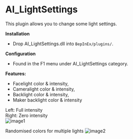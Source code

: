 # AI_LightSettings

This plugin allows you to change some light settings.

**Installation**  
* Drop AI_LightSettings.dll into `BepInEx/plugins/`.

**Configuration**  
* Found in the F1 menu under AI_LightSettings category. 

**Features:**  
* Facelight color & intensity,  
* Cameralight color & intensity,  
* Backlight color & intensity,  
* Maker backlight color & intensity  

Left: Full intensity  
Right: Zero intensity  
![image1](https://i.imgur.com/vrR2LZ4.png)

Randomised colors for multiple lights
![image2](https://i.imgur.com/IkWx0nz.png)
